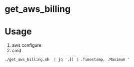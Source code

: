 # get_aws_billing

# Usage
1. aws configure
2. cmd
```
./get_aws_billing.sh  | jq '.[] | .Timestamp, .Maximum '
```

